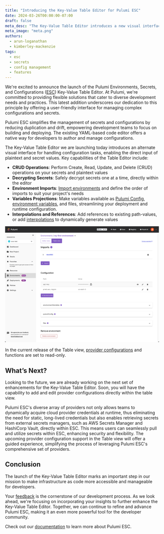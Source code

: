 ```yaml
---
title: "Introducing the Key-Value Table Editor for Pulumi ESC"
date: 2024-03-26T00:00:00-07:00
draft: false
meta_desc: "The Key-Value Table Editor introduces a new visual interface for managing configuration and secrets using Pulumi ESC."
meta_image: "meta.png"
authors:
  - arun-loganathan
  - kimberley-mackenzie
tags:
  - esc
  - secrets
  - config management
  - features
---
```



We're excited to announce the launch of the Pulumi Environments, Secrets, and Configurations ([ESC](/product/esc)) Key-Value Table Editor. At Pulumi, we're committed to providing flexible solutions that cater to diverse development needs and practices. This latest addition underscores our dedication to this principle by offering a user-friendly interface for managing complex configurations and secrets.

Pulumi ESC simplifies the management of secrets and configurations by reducing duplication and drift, empowering development teams to focus on building and deploying. The existing YAML-based code editor offers a native way for developers to author and manage configurations.

<!--more-->

The Key-Value Table Editor we are launching today introduces an alternate visual interface for handling configuration tasks, enabling the direct input of plaintext and secret values.  Key capabilities of the Table Editor include:

- **CRUD Operations**: Perform Create, Read, Update, and Delete (CRUD) operations on your secrets and  plaintext values
- **Decrypting Secrets**: Safely decrypt secrets one at a time, directly within the editor
- **Environment Imports**: [Import environments](/docs/esc/environments/#importing-other-environments) and define the order of imports to suit your project's needs
- **Variables Projections**: Make variables available as [Pulumi Config](/docs/esc/environments/#using-environments-with-pulumi-iac), [environment variables](/docs/esc/environments/#projecting-environment-variables), and files, streamlining your deployment and runtime configuration.
- **Interpolations and References**: Add references to existing path-values, or add [interpolations](/docs/esc/environments/#interpolating-values) to dynamically generate values

![Key-Value Table Editor](esc-key-value-table-editor.png)

In the current release of the Table view, [provider configurations](/docs/esc/providers) and functions are set to read-only.  

## What’s Next?

Looking to the future, we are already working on the next set of enhancements for the Key-Value Table Editor. Soon, you will have the capability to add and edit provider configurations directly within the table view.

Pulumi ESC's diverse array of providers not only allows teams to dynamically acquire cloud provider credentials at runtime, thus eliminating the need for static, long-lived credentials but also enables retrieving secrets from external secrets managers, such as AWS Secrets Manager and HashiCorp Vault, directly within ESC. This means users can seamlessly pull and utilize secrets within ESC, enhancing security and flexibility. The upcoming provider configuration support in the Table view will offer a guided experience, simplifying the process of leveraging Pulumi ESC's comprehensive set of providers.

## Conclusion

The launch of the Key-Value Table Editor marks an important step in our mission to make infrastructure as code more accessible and manageable for developers.

Your [feedback](https://github.com/pulumi/esc/issues/new/choose) is the cornerstone of our development process. As we look ahead, we're focusing on incorporating your insights to further enhance the Key-Value Table Editor. Together, we can continue to refine and advance Pulumi ESC, making it an even more powerful tool for the developer community.

Check out our [documentation](/docs/esc) to learn more about Pulumi ESC.
